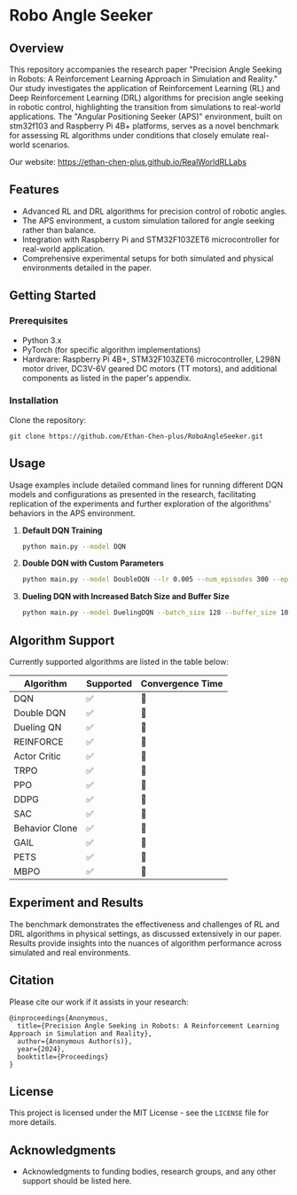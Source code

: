 # Robo Angle Seeker

## Overview
This repository accompanies the research paper "Precision Angle Seeking in Robots: A Reinforcement Learning Approach in Simulation and Reality." Our study investigates the application of Reinforcement Learning (RL) and Deep Reinforcement Learning (DRL) algorithms for precision angle seeking in robotic control, highlighting the transition from simulations to real-world applications. The "Angular Positioning Seeker (APS)" environment, built on stm32f103 and Raspberry Pi 4B+ platforms, serves as a novel benchmark for assessing RL algorithms under conditions that closely emulate real-world scenarios.

Our website: https://ethan-chen-plus.github.io/RealWorldRLLabs

## Features
- Advanced RL and DRL algorithms for precision control of robotic angles.
- The APS environment, a custom simulation tailored for angle seeking rather than balance.
- Integration with Raspberry Pi and STM32F103ZET6 microcontroller for real-world application.
- Comprehensive experimental setups for both simulated and physical environments detailed in the paper.

## Getting Started
### Prerequisites
- Python 3.x
- PyTorch (for specific algorithm implementations)
- Hardware: Raspberry Pi 4B+, STM32F103ZET6 microcontroller, L298N motor driver, DC3V-6V geared DC motors (TT motors), and additional components as listed in the paper's appendix.

### Installation
Clone the repository:
   ```
   git clone https://github.com/Ethan-Chen-plus/RoboAngleSeeker.git
   ```


## Usage

Usage examples include detailed command lines for running different DQN models and configurations as presented in the research, facilitating replication of the experiments and further exploration of the algorithms' behaviors in the APS environment.

1. **Default DQN Training**
   ```bash
   python main.py --model DQN
   ```

2. **Double DQN with Custom Parameters**
   ```bash
   python main.py --model DoubleDQN --lr 0.005 --num_episodes 300 --epsilon 0.05
   ```

3. **Dueling DQN with Increased Batch Size and Buffer Size**
   ```bash
   python main.py --model DuelingDQN --batch_size 128 --buffer_size 10000
   ```

## Algorithm Support

Currently supported algorithms are listed in the table below:

| Algorithm       | Supported | Convergence Time |
|-----------------|-----------|------------------|
| DQN             | ✅         | 🐇               |
| Double DQN      | ✅         | 🐇               |
| Dueling QN      | ✅         | 🐇               |
| REINFORCE       | ✅         | 🐇               |
| Actor Critic    | ✅         | 🐢               |
| TRPO            | ✅         | 🐇               |
| PPO             | ✅         | 🐢               |
| DDPG            | ✅         | 🐇               |
| SAC             | ✅         | 🐇               |
| Behavior Clone  | ✅         | 🐢               |
| GAIL            | ✅         | 🐇               |
| PETS            | ✅         | 🐢               |
| MBPO            | ✅         | 🐢               |



## Experiment and Results
The benchmark demonstrates the effectiveness and challenges of RL and DRL algorithms in physical settings, as discussed extensively in our paper. Results provide insights into the nuances of algorithm performance across simulated and real environments.


## Citation
Please cite our work if it assists in your research:
```
@inproceedings{Anonymous,
  title={Precision Angle Seeking in Robots: A Reinforcement Learning Approach in Simulation and Reality},
  author={Anonymous Author(s)},
  year={2024},
  booktitle={Proceedings}
}
```

## License
This project is licensed under the MIT License - see the `LICENSE` file for more details.

## Acknowledgments
- Acknowledgments to funding bodies, research groups, and any other support should be listed here.
